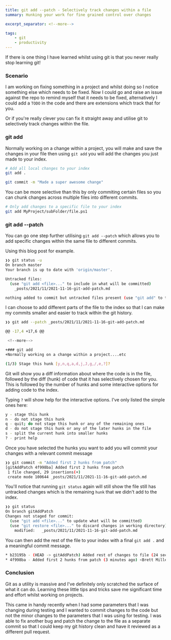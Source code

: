 ```yaml
---
title: git add --patch - Selectively track changes within a file
summary: Hunking your work for fine grained control over changes

excerpt_separator: <!--more-->

tags:
    - git
    - productivity
---
```

If there is one thing I have learned whilst using git is that you never really stop learning git!

### Scenario
I am working on fixing something in a project and whilst doing so I notice something else which needs to be fixed. Now I could go and raise an issue against the repo to remind myself that it needs to be fixed, alternatively I could add a `TODO` in the code and there are extensions which track that for you.

Or if you're really clever you can fix it straight away and utilise git to selectively track changes within the file.

<!--more-->

### git add
Normally working on a change within a project, you will make and save the changes in your file then using `git add` you will add the changes you just made to your index.

```bash
# Add all local changes to your index
git add .

git commit -m "Made a super awesome change"
```

You can be more selective than this by only commiting certain files so you can chunk changes across multiple files into different commits.

```bash
# Only add changes to a specific file to your index
git add MyProject/subFolder/file.ps1
```

### git add --patch
You can go one step further utilising `git add --patch` which allows you to add specific changes within the same file to different commits.

Using this blog post for example.

```bash
❯❯ git status -u
On branch master
Your branch is up to date with 'origin/master'.

Untracked files:
  (use "git add <file>..." to include in what will be committed)
	_posts/2021/11/2021-11-16-git-add-patch.md

nothing added to commit but untracked files present (use "git add" to track)
```

I can choose to add different parts of the file to the index so that I can make my commits smaller and easier to track within the git history.

```bash
❯❯ git add --patch _posts/2021/11/2021-11-16-git-add-patch.md

@@ -17,4 +17,6 @@

 <!--more-->

+### git add
+Normally working on a change within a project....etc

(1/3) Stage this hunk [y,n,q,a,d,j,J,g,/,e,?]?
```

Git will show you a diff information about where the code is in the file, followed by the diff (hunk) of code that it has selectively chosen for you. This is followed by the number of hunks and some interactive options for adding code to the index.

Typing `?` will show help for the interactive options. I've only listed the simple ones here:

```bash
y - stage this hunk
n - do not stage this hunk
q - quit; do not stage this hunk or any of the remaining ones
d - do not stage this hunk or any of the later hunks in the file
s - split the current hunk into smaller hunks
? - print help
```

Once you have selected the hunks you want to add you will commit your changes with a relevant commit message

```bash
❯❯ git commit -m "Added first 2 hunks from patch"
[gitAddPatch 4f998ba] Added first 2 hunks from patch
 1 file changed, 29 insertions(+)
 create mode 100644 _posts/2021/11/2021-11-16-git-add-patch.md
```

You'll notice that running `git status` again will still show the file still has untracked changes which is the remaining `hunk` that we didn't add to the index.

```bash
❯❯ git status
On branch gitAddPatch
Changes not staged for commit:
  (use "git add <file>..." to update what will be committed)
  (use "git restore <file>..." to discard changes in working directory)
	modified:   _posts/2021/11/2021-11-16-git-add-patch.md
```

You can then add the rest of the file to your index with a final `git add .` and a meaningful commit message.

```bash
* b23195b - (HEAD -> gitAddPatch) Added rest of changes to file (24 seconds ago) <Brett Miller>
* 4f998ba - Added first 2 hunks from patch (3 minutes ago) <Brett Miller>
```

### Conclusion
Git as a utility is massive and I've definitely only scratched the surface of what it can do. Learning these little tips and tricks save me significant time and effort whilst working on projects.

This came in handy recently when I had some parameters that I was changing during testing and I wanted to commit changes to the code but not the minor changes to the parameters that I was using for testing. I was able to fix another bug and patch the change to the file as a separate commit so that I could keep my git history clean and have it reviewed as a different pull request.
